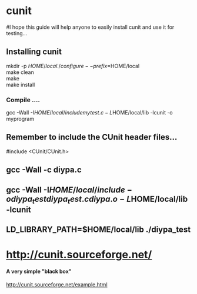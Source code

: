   # cunit    
#I hope this guide will help anyone to easily install cunit and use it for testing...     
## Installing cunit     
 
mkdir -p $HOME/local    
./configure --prefix=$HOME/local    
make clean    
make    
make install         
 
 ### Compile ....     
 gcc -Wall -I$HOME/local/include mytest.c -L$HOME/local/lib -lcunit -o myprogram     


## Remember to include the CUnit header files...    
#include <CUnit/CUnit.h>    


## gcc -Wall -c diypa.c    
## gcc -Wall -I$HOME/local/include -o diypa_test diypa_test.c diypa.o -L$HOME/local/lib -lcunit    
## LD_LIBRARY_PATH=$HOME/local/lib ./diypa_test    


# http://cunit.sourceforge.net/    



#### A very simple "black box"     
http://cunit.sourceforge.net/example.html     




 
